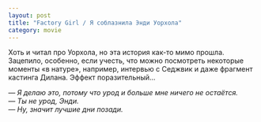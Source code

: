 ```yaml
---
layout: post
title: "Factory Girl / Я соблазнила Энди Уорхола"
category: movie
---
```

Хоть и читал про Уорхола, но эта история как-то мимо прошла. Зацепило, особенно, если учесть, что можно посмотреть некоторые моменты «в натуре», например, интервью с Седжвик и даже фрагмент кастинга Дилана. Эффект поразительный...

*— Я делаю это, потому что урод и больше мне ничего не остаётся.<br/>
— Ты не урод, Энди.<br/>
— Ну, значит лучшие дни позади.*
